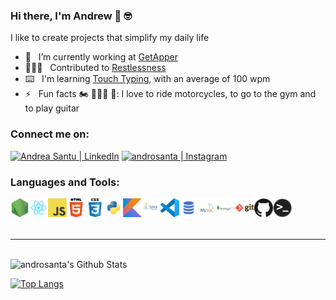 ### Hi there, I'm Andrew 👋 🤓
I like to create projects that simplify my daily life

- 🔭 &nbsp; I’m currently working at [GetApper](https://www.getapper.com/)
- 👨🏻‍💻 &nbsp; Contributed to [Restlessness](https://github.com/getapper/restlessness)
- ⌨️ &nbsp; I'm learning [Touch Typing](https://en.wikipedia.org/wiki/Touch_typing), with an average of 100 wpm
- ⚡ &nbsp; Fun facts 🏍 🏋🏻‍♀️ 🎸: I love to ride motorcycles, to go to the gym and to play guitar

<!-- - 🌱 &nbsp; I’m currently learning ...
- 👯 &nbsp; I’m looking to collaborate on ...
- 🤔 &nbsp; I’m looking for help with ...
- 💬 &nbsp; Ask me about ...
- 📫 &nbsp; How to reach me: ... -->

### Connect me on:

<!-- [<img align="left" alt="todo personal site" width="22px" src="https://raw.githubusercontent.com/iconic/open-iconic/master/svg/globe.svg" />](todo) -->
[<img alt="Andrea Santu | LinkedIn" width="30px" src="https://cdn.jsdelivr.net/npm/simple-icons@v3/icons/linkedin.svg" />](https://www.linkedin.com/in/andrea-santu-922464112/)
[<img alt="androsanta | Instagram" width="30px" src="https://cdn.jsdelivr.net/npm/simple-icons@v3/icons/instagram.svg" />](https://www.instagram.com/androsanta/)

### Languages and Tools:

<img align="left" alt="Node.js" width="30px" src="https://raw.githubusercontent.com/github/explore/80688e429a7d4ef2fca1e82350fe8e3517d3494d/topics/nodejs/nodejs.png" />
<img align="left" alt="React" width="30px" src="https://raw.githubusercontent.com/github/explore/80688e429a7d4ef2fca1e82350fe8e3517d3494d/topics/react/react.png" />
<img align="left" alt="JavaScript" width="30px" src="https://raw.githubusercontent.com/github/explore/80688e429a7d4ef2fca1e82350fe8e3517d3494d/topics/javascript/javascript.png" />
<img align="left" alt="HTML5" width="30px" src="https://raw.githubusercontent.com/github/explore/80688e429a7d4ef2fca1e82350fe8e3517d3494d/topics/html/html.png" />
<img align="left" alt="CSS3" width="30px" src="https://raw.githubusercontent.com/github/explore/80688e429a7d4ef2fca1e82350fe8e3517d3494d/topics/css/css.png" />
<img align="left" alt="Python" width="30px" src="https://raw.githubusercontent.com/github/explore/80688e429a7d4ef2fca1e82350fe8e3517d3494d/topics/python/python.png" />
<img align="left" alt="Kotlin" width="30px" src="https://raw.githubusercontent.com/github/explore/80688e429a7d4ef2fca1e82350fe8e3517d3494d/topics/kotlin/kotlin.png" />
<img align="left" alt="Java" width="30px" src="https://raw.githubusercontent.com/github/explore/80688e429a7d4ef2fca1e82350fe8e3517d3494d/topics/java/java.png" />
<img align="left" alt="Visual Studio Code" width="30px" src="https://raw.githubusercontent.com/github/explore/80688e429a7d4ef2fca1e82350fe8e3517d3494d/topics/visual-studio-code/visual-studio-code.png" />
<img align="left" alt="SQL" width="30px" src="https://raw.githubusercontent.com/github/explore/80688e429a7d4ef2fca1e82350fe8e3517d3494d/topics/sql/sql.png" />
<img align="left" alt="MySQL" width="30px" src="https://raw.githubusercontent.com/github/explore/80688e429a7d4ef2fca1e82350fe8e3517d3494d/topics/mysql/mysql.png" />
<img align="left" alt="MongoDB" width="30px" src="https://raw.githubusercontent.com/github/explore/80688e429a7d4ef2fca1e82350fe8e3517d3494d/topics/mongodb/mongodb.png" />
<img align="left" alt="Git" width="30px" src="https://raw.githubusercontent.com/github/explore/80688e429a7d4ef2fca1e82350fe8e3517d3494d/topics/git/git.png" />
<img align="left" alt="GitHub" width="30px" src="https://raw.githubusercontent.com/github/explore/78df643247d429f6cc873026c0622819ad797942/topics/github/github.png" />
<img align="left" alt="Terminal" width="30px" src="https://raw.githubusercontent.com/github/explore/80688e429a7d4ef2fca1e82350fe8e3517d3494d/topics/terminal/terminal.png" />

<br />
<br />
<br />

---

<br />

<img alt="androsanta's Github Stats" src="https://github-readme-stats.vercel.app/api?username=androsanta&show_icons=true&hide_border=true&count_private=true&theme=onedark" />
<br />

[![Top Langs](https://github-readme-stats.vercel.app/api/top-langs/?username=androsanta&layout=compact&hide=HTML,CSS,PHP,Java,TeX)](https://github.com/androsanta)
